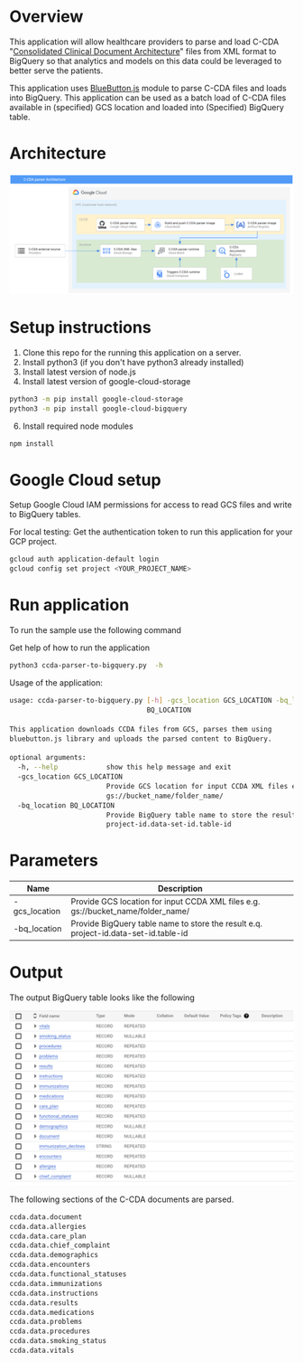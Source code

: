 # Overview
This application will allow healthcare providers to parse and load C-CDA "[Consolidated Clinical Document Architecture](https://en.wikipedia.org/wiki/Consolidated_Clinical_Document_Architecture)"  files from XML format to BigQuery so that analytics and models on this data could be leveraged to better serve the patients.

This application uses [BlueButton.js](https://github.com/blue-button/bluebutton.js) module to parse C-CDA files and loads into BigQuery. This application can be used as a batch load of C-CDA files available in (specified) GCS location and loaded into (Specified) BigQuery table.

# Architecture

![Architecture](./img/arch.png)

# Setup instructions
1. Clone this repo for the running this application on a server.
3. Install python3 (if you don't have python3 already installed)
4. Install latest version of node.js
5. Install latest version of google-cloud-storage
```sh
python3 -m pip install google-cloud-storage
python3 -m pip install google-cloud-bigquery
```

6. Install required node modules
```sh
npm install
```

# Google Cloud setup
Setup Google Cloud IAM permissions for access to read GCS files and write to BigQuery tables.

For local testing:
Get the authentication token to run this application for your GCP project. 

```sh
gcloud auth application-default login
gcloud config set project <YOUR_PROJECT_NAME>
```

# Run application
To run the sample use the following command

Get help of how to run the application

```sh
python3 ccda-parser-to-bigquery.py  -h
```

Usage of the application:
```sh
usage: ccda-parser-to-bigquery.py [-h] -gcs_location GCS_LOCATION -bq_location
                                  BQ_LOCATION

This application downloads CCDA files from GCS, parses them using
bluebutton.js library and uploads the parsed content to BigQuery.

optional arguments:
  -h, --help            show this help message and exit
  -gcs_location GCS_LOCATION
                        Provide GCS location for input CCDA XML files e.g.
                        gs://bucket_name/folder_name/
  -bq_location BQ_LOCATION
                        Provide BigQuery table name to store the result e.q.
                        project-id.data-set-id.table-id

```

# Parameters

| Name | Description |
|---|----|
|-gcs_location| Provide GCS location for input CCDA XML files e.g. gs://bucket_name/folder_name/ |
|-bq_location| Provide BigQuery table name to store the result e.q. project-id.data-set-id.table-id |


# Output

The output BigQuery table looks like the following

![BigQuery Table](./img/output.png)

The following sections of the C-CDA documents are parsed.
```sh
ccda.data.document
ccda.data.allergies
ccda.data.care_plan
ccda.data.chief_complaint
ccda.data.demographics
ccda.data.encounters
ccda.data.functional_statuses
ccda.data.immunizations
ccda.data.instructions
ccda.data.results
ccda.data.medications
ccda.data.problems
ccda.data.procedures
ccda.data.smoking_status
ccda.data.vitals
```

